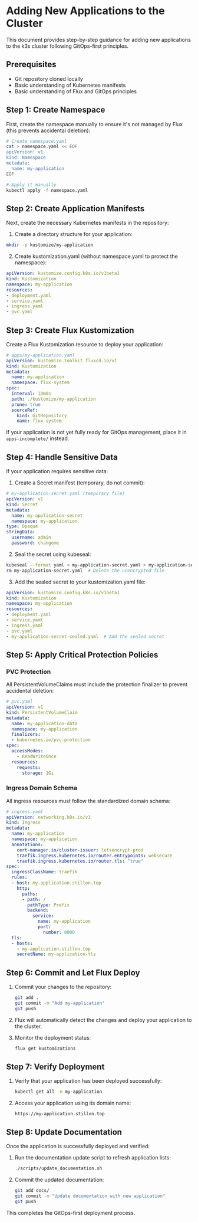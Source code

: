 # Adding New Applications to the Cluster

This document provides step-by-step guidance for adding new applications to the k3s cluster following GitOps-first principles.

## Prerequisites

- Git repository cloned locally
- Basic understanding of Kubernetes manifests
- Basic understanding of Flux and GitOps principles

## Step 1: Create Namespace

First, create the namespace manually to ensure it's not managed by Flux (this prevents accidental deletion):

```bash
# Create namespace.yaml
cat > namespace.yaml << EOF
apiVersion: v1
kind: Namespace
metadata:
  name: my-application
EOF

# Apply it manually
kubectl apply -f namespace.yaml
```

## Step 2: Create Application Manifests

Next, create the necessary Kubernetes manifests in the repository:

1. Create a directory structure for your application:

```bash
mkdir -p kustomize/my-application
```

2. Create kustomization.yaml (without namespace.yaml to protect the namespace):

```yaml
apiVersion: kustomize.config.k8s.io/v1beta1
kind: Kustomization
namespace: my-application
resources:
- deployment.yaml
- service.yaml
- ingress.yaml
- pvc.yaml
```

## Step 3: Create Flux Kustomization

Create a Flux Kustomization resource to deploy your application:

```yaml
# apps/my-application.yaml
apiVersion: kustomize.toolkit.fluxcd.io/v1
kind: Kustomization
metadata:
  name: my-application
  namespace: flux-system
spec:
  interval: 10m0s
  path: ./kustomize/my-application
  prune: true
  sourceRef:
    kind: GitRepository
    name: flux-system
```

If your application is not yet fully ready for GitOps management, place it in `apps-incomplete/` instead.

## Step 4: Handle Sensitive Data

If your application requires sensitive data:

1. Create a Secret manifest (temporary, do not commit):

```yaml
# my-application-secret.yaml (temporary file)
apiVersion: v1
kind: Secret
metadata:
  name: my-application-secret
  namespace: my-application
type: Opaque
stringData:
  username: admin
  password: changeme
```

2. Seal the secret using kubeseal:

```bash
kubeseal --format yaml < my-application-secret.yaml > my-application-secret-sealed.yaml
rm my-application-secret.yaml  # Delete the unencrypted file
```

3. Add the sealed secret to your kustomization.yaml file:

```yaml
apiVersion: kustomize.config.k8s.io/v1beta1
kind: Kustomization
namespace: my-application
resources:
- deployment.yaml
- service.yaml
- ingress.yaml
- pvc.yaml
- my-application-secret-sealed.yaml  # Add the sealed secret
```

## Step 5: Apply Critical Protection Policies

### PVC Protection

All PersistentVolumeClaims must include the protection finalizer to prevent accidental deletion:

```yaml
# pvc.yaml
apiVersion: v1
kind: PersistentVolumeClaim
metadata:
  name: my-application-data
  namespace: my-application
  finalizers:
  - kubernetes.io/pvc-protection
spec:
  accessModes:
    - ReadWriteOnce
  resources:
    requests:
      storage: 1Gi
```

### Ingress Domain Schema

All ingress resources must follow the standardized domain schema:

```yaml
# ingress.yaml
apiVersion: networking.k8s.io/v1
kind: Ingress
metadata:
  name: my-application
  namespace: my-application
  annotations:
    cert-manager.io/cluster-issuer: letsencrypt-prod
    traefik.ingress.kubernetes.io/router.entrypoints: websecure
    traefik.ingress.kubernetes.io/router.tls: "true"
spec:
  ingressClassName: traefik
  rules:
  - host: my-application.stillon.top
    http:
      paths:
      - path: /
        pathType: Prefix
        backend:
          service:
            name: my-application
            port:
              number: 8080
  tls:
  - hosts:
    - my-application.stillon.top
    secretName: my-application-tls
```

## Step 6: Commit and Let Flux Deploy

1. Commit your changes to the repository:

   ```bash
   git add .
   git commit -m "Add my-application"
   git push
   ```

2. Flux will automatically detect the changes and deploy your application to the cluster.

3. Monitor the deployment status:

   ```bash
   flux get kustomizations
   ```

## Step 7: Verify Deployment

1. Verify that your application has been deployed successfully:

   ```bash
   kubectl get all -n my-application
   ```

2. Access your application using its domain name:

   `https://my-application.stillon.top`

## Step 8: Update Documentation

Once the application is successfully deployed and verified:

1. Run the documentation update script to refresh application lists:

   ```bash
   ./scripts/update_documentation.sh
   ```

2. Commit the updated documentation:

   ```bash
   git add docs/
   git commit -m "Update documentation with new application"
   git push
   ```

This completes the GitOps-first deployment process.
